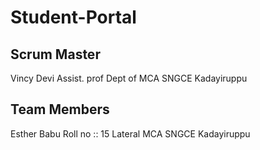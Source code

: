 # Student-Portal
Scrum Master
-----------
Vincy Devi
Assist. prof
Dept of MCA
SNGCE Kadayiruppu

Team Members
-------------
Esther Babu
Roll no :: 15
Lateral MCA
SNGCE Kadayiruppu

